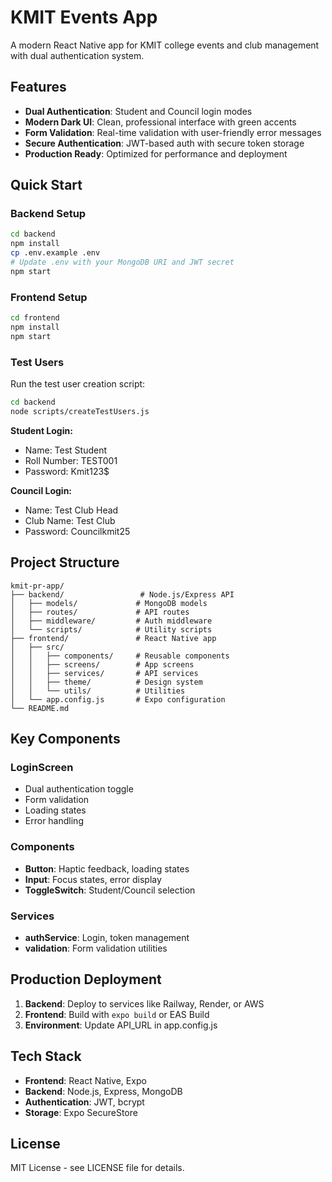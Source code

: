 # KMIT Events App

A modern React Native app for KMIT college events and club management with dual authentication system.

## Features

- **Dual Authentication**: Student and Council login modes
- **Modern Dark UI**: Clean, professional interface with green accents
- **Form Validation**: Real-time validation with user-friendly error messages
- **Secure Authentication**: JWT-based auth with secure token storage
- **Production Ready**: Optimized for performance and deployment

## Quick Start

### Backend Setup

```bash
cd backend
npm install
cp .env.example .env
# Update .env with your MongoDB URI and JWT secret
npm start
```

### Frontend Setup

```bash
cd frontend
npm install
npm start
```

### Test Users

Run the test user creation script:

```bash
cd backend
node scripts/createTestUsers.js
```

**Student Login:**
- Name: Test Student
- Roll Number: TEST001
- Password: Kmit123$

**Council Login:**
- Name: Test Club Head
- Club Name: Test Club
- Password: Councilkmit25

## Project Structure

```
kmit-pr-app/
├── backend/                 # Node.js/Express API
│   ├── models/             # MongoDB models
│   ├── routes/             # API routes
│   ├── middleware/         # Auth middleware
│   └── scripts/            # Utility scripts
├── frontend/               # React Native app
│   ├── src/
│   │   ├── components/     # Reusable components
│   │   ├── screens/        # App screens
│   │   ├── services/       # API services
│   │   ├── theme/          # Design system
│   │   └── utils/          # Utilities
│   └── app.config.js       # Expo configuration
└── README.md
```

## Key Components

### LoginScreen
- Dual authentication toggle
- Form validation
- Loading states
- Error handling

### Components
- **Button**: Haptic feedback, loading states
- **Input**: Focus states, error display
- **ToggleSwitch**: Student/Council selection

### Services
- **authService**: Login, token management
- **validation**: Form validation utilities

## Production Deployment

1. **Backend**: Deploy to services like Railway, Render, or AWS
2. **Frontend**: Build with `expo build` or EAS Build
3. **Environment**: Update API_URL in app.config.js

## Tech Stack

- **Frontend**: React Native, Expo
- **Backend**: Node.js, Express, MongoDB
- **Authentication**: JWT, bcrypt
- **Storage**: Expo SecureStore

## License

MIT License - see LICENSE file for details.